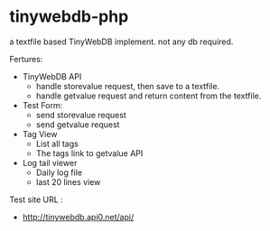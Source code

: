 # tinywebdb-php
a textfile based TinyWebDB implement. not any db required.

Fertures:
- TinyWebDB API 
    - handle storevalue request, then save to a textfile. 
    - handle getvalue request and return content from the textfile. 
- Test Form: 
    - send storevalue request 
    - send getvalue request 
- Tag View
    - List all tags
    - The tags link to getvalue API
- Log tail viewer 
    - Daily log file 
    - last 20 lines view 

Test site URL :
- http://tinywebdb.api0.net/api/
